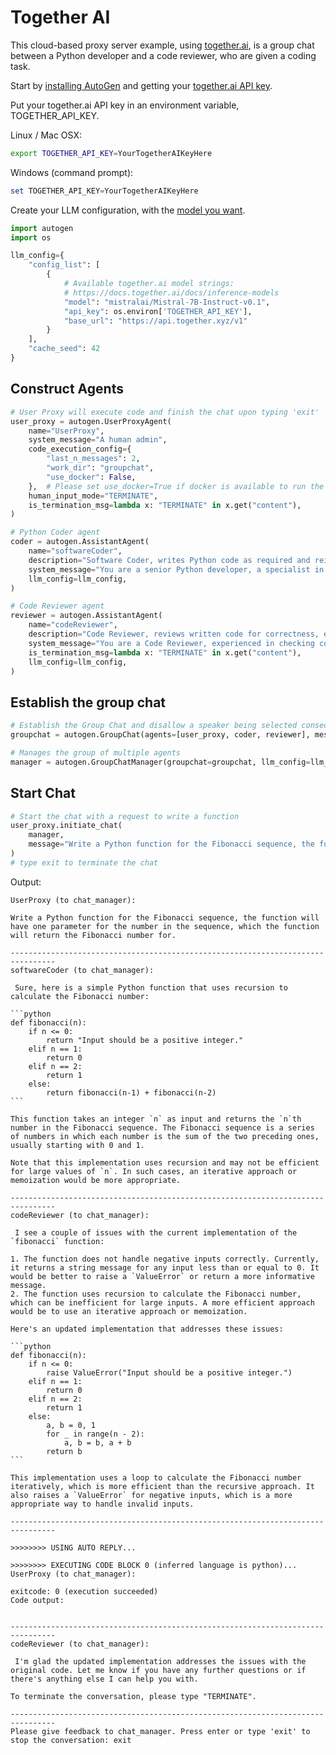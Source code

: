 # Together AI
This cloud-based proxy server example, using [together.ai](https://www.together.ai/), is a group chat between a Python developer
and a code reviewer, who are given a coding task.

Start by [installing AutoGen](/docs/installation/) and getting your [together.ai API key](https://api.together.xyz/settings/profile).

Put your together.ai API key in an environment variable, TOGETHER_API_KEY.

Linux / Mac OSX:

```bash
export TOGETHER_API_KEY=YourTogetherAIKeyHere
```

Windows (command prompt):

```powershell
set TOGETHER_API_KEY=YourTogetherAIKeyHere
```

Create your LLM configuration, with the [model you want](https://docs.together.ai/docs/inference-models).

```python
import autogen
import os

llm_config={
    "config_list": [
        {
            # Available together.ai model strings:
            # https://docs.together.ai/docs/inference-models
            "model": "mistralai/Mistral-7B-Instruct-v0.1",
            "api_key": os.environ['TOGETHER_API_KEY'],
            "base_url": "https://api.together.xyz/v1"
        }
    ],
    "cache_seed": 42
}
```

## Construct Agents

```python
# User Proxy will execute code and finish the chat upon typing 'exit'
user_proxy = autogen.UserProxyAgent(
    name="UserProxy",
    system_message="A human admin",
    code_execution_config={
        "last_n_messages": 2,
        "work_dir": "groupchat",
        "use_docker": False,
    },  # Please set use_docker=True if docker is available to run the generated code. Using docker is safer than running the generated code directly.
    human_input_mode="TERMINATE",
    is_termination_msg=lambda x: "TERMINATE" in x.get("content"),
)

# Python Coder agent
coder = autogen.AssistantAgent(
    name="softwareCoder",
    description="Software Coder, writes Python code as required and reiterates with feedback from the Code Reviewer.",
    system_message="You are a senior Python developer, a specialist in writing succinct Python functions.",
    llm_config=llm_config,
)

# Code Reviewer agent
reviewer = autogen.AssistantAgent(
    name="codeReviewer",
    description="Code Reviewer, reviews written code for correctness, efficiency, and security. Asks the Software Coder to address issues.",
    system_message="You are a Code Reviewer, experienced in checking code for correctness, efficiency, and security. Review and provide feedback to the Software Coder until you are satisfied, then return the word TERMINATE",
    is_termination_msg=lambda x: "TERMINATE" in x.get("content"),
    llm_config=llm_config,
)
```

## Establish the group chat

```python
# Establish the Group Chat and disallow a speaker being selected consecutively
groupchat = autogen.GroupChat(agents=[user_proxy, coder, reviewer], messages=[], max_round=12, allow_repeat_speaker=False)

# Manages the group of multiple agents
manager = autogen.GroupChatManager(groupchat=groupchat, llm_config=llm_config)
```

## Start Chat

```python
# Start the chat with a request to write a function
user_proxy.initiate_chat(
    manager,
    message="Write a Python function for the Fibonacci sequence, the function will have one parameter for the number in the sequence, which the function will return the Fibonacci number for."
)
# type exit to terminate the chat
```

Output:
```` text
UserProxy (to chat_manager):

Write a Python function for the Fibonacci sequence, the function will have one parameter for the number in the sequence, which the function will return the Fibonacci number for.

--------------------------------------------------------------------------------
softwareCoder (to chat_manager):

 Sure, here is a simple Python function that uses recursion to calculate the Fibonacci number:

```python
def fibonacci(n):
    if n <= 0:
        return "Input should be a positive integer."
    elif n == 1:
        return 0
    elif n == 2:
        return 1
    else:
        return fibonacci(n-1) + fibonacci(n-2)
```

This function takes an integer `n` as input and returns the `n`th number in the Fibonacci sequence. The Fibonacci sequence is a series of numbers in which each number is the sum of the two preceding ones, usually starting with 0 and 1.

Note that this implementation uses recursion and may not be efficient for large values of `n`. In such cases, an iterative approach or memoization would be more appropriate.

--------------------------------------------------------------------------------
codeReviewer (to chat_manager):

 I see a couple of issues with the current implementation of the `fibonacci` function:

1. The function does not handle negative inputs correctly. Currently, it returns a string message for any input less than or equal to 0. It would be better to raise a `ValueError` or return a more informative message.
2. The function uses recursion to calculate the Fibonacci number, which can be inefficient for large inputs. A more efficient approach would be to use an iterative approach or memoization.

Here's an updated implementation that addresses these issues:

```python
def fibonacci(n):
    if n <= 0:
        raise ValueError("Input should be a positive integer.")
    elif n == 1:
        return 0
    elif n == 2:
        return 1
    else:
        a, b = 0, 1
        for _ in range(n - 2):
            a, b = b, a + b
        return b
```

This implementation uses a loop to calculate the Fibonacci number iteratively, which is more efficient than the recursive approach. It also raises a `ValueError` for negative inputs, which is a more appropriate way to handle invalid inputs.

--------------------------------------------------------------------------------

>>>>>>>> USING AUTO REPLY...

>>>>>>>> EXECUTING CODE BLOCK 0 (inferred language is python)...
UserProxy (to chat_manager):

exitcode: 0 (execution succeeded)
Code output:


--------------------------------------------------------------------------------
codeReviewer (to chat_manager):

 I'm glad the updated implementation addresses the issues with the original code. Let me know if you have any further questions or if there's anything else I can help you with.

To terminate the conversation, please type "TERMINATE".

--------------------------------------------------------------------------------
Please give feedback to chat_manager. Press enter or type 'exit' to stop the conversation: exit
````
